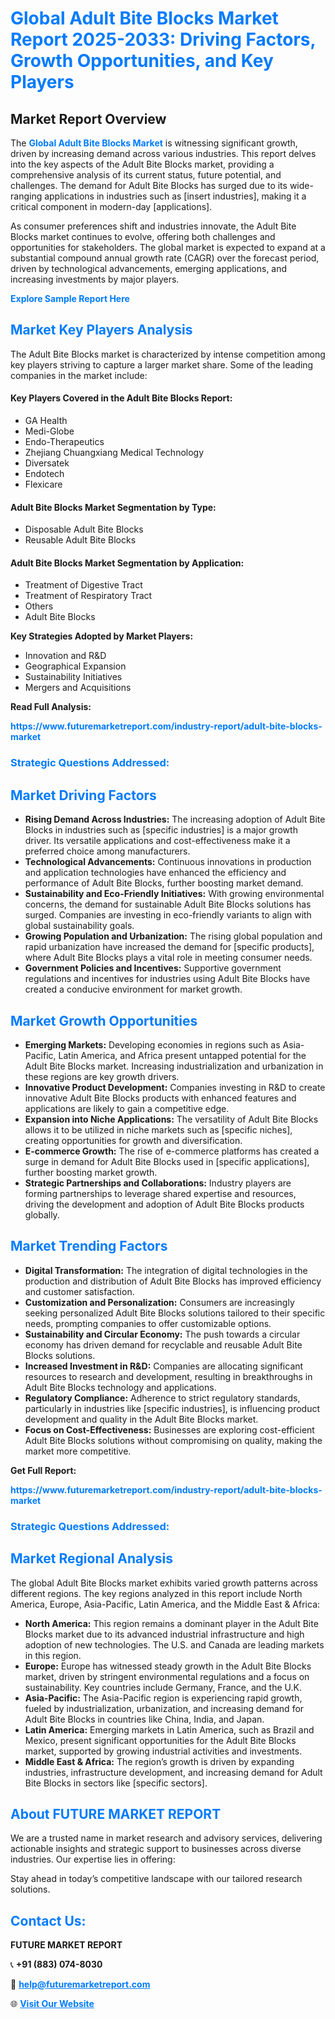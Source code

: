 <h1 style="color: #007BFF;">Global Adult Bite Blocks Market Report 2025-2033: Driving Factors, Growth Opportunities, and Key Players</h1>

<section id="overview">
<h2>Market Report Overview</h2>
<p>The <a href="https://www.futuremarketreport.com/industry-report/adult-bite-blocks-market" style="color: #007BFF; text-decoration: none;"><strong>Global Adult Bite Blocks Market</strong></a> is witnessing significant growth, driven by increasing demand across various industries. This report delves into the key aspects of the Adult Bite Blocks market, providing a comprehensive analysis of its current status, future potential, and challenges. The demand for Adult Bite Blocks has surged due to its wide-ranging applications in industries such as [insert industries], making it a critical component in modern-day [applications].</p>
<p>As consumer preferences shift and industries innovate, the Adult Bite Blocks market continues to evolve, offering both challenges and opportunities for stakeholders. The global market is expected to expand at a substantial compound annual growth rate (CAGR) over the forecast period, driven by technological advancements, emerging applications, and increasing investments by major players.</p>
</section>

<section id="overview">
<p><a href="https://www.futuremarketreport.com/request-sample/reportId=124163" style="color: #007BFF; text-decoration: none;"><strong>Explore Sample Report Here</strong></a></p>
</section>

<section id="key-players">
<h2 style="color: #007BFF;">Market Key Players Analysis</h2>
<p>The Adult Bite Blocks market is characterized by intense competition among key players striving to capture a larger market share. Some of the leading companies in the market include:</p>
<h4>Key Players Covered in the Adult Bite Blocks Report:</h4>
<ul><li>GA Health</li><li>Medi-Globe</li><li>Endo-Therapeutics</li><li>Zhejiang Chuangxiang Medical Technology</li><li>Diversatek</li><li>Endotech</li><li>Flexicare</li></ul>
<h4>Adult Bite Blocks Market Segmentation by Type:</h4>
<ul><li>Disposable Adult Bite Blocks</li><li>Reusable Adult Bite Blocks</li></ul>

<h4>Adult Bite Blocks Market Segmentation by Application:</h4>
<ul><li>Treatment of Digestive Tract</li><li>Treatment of Respiratory Tract</li><li>Others</li><li>Adult Bite Blocks</li></ul>
<p><strong>Key Strategies Adopted by Market Players:</strong></p>
<ul>
<li>Innovation and R&D</li>
<li>Geographical Expansion</li>
<li>Sustainability Initiatives</li>
<li>Mergers and Acquisitions</li>
</ul>
</section>

<section>
<p><strong>Read Full Analysis: </strong></p><a href="https://www.futuremarketreport.com/industry-report/adult-bite-blocks-market" style="color: #007BFF; text-decoration: none;"><strong>https://www.futuremarketreport.com/industry-report/adult-bite-blocks-market</strong></a>
<h3 style="color: #007BFF;">Strategic Questions Addressed:</h3>
</section>

<section id="driving-factors">
<h2 style="color: #007BFF;">Market Driving Factors</h2>
<ul>
<li><strong>Rising Demand Across Industries:</strong> The increasing adoption of Adult Bite Blocks in industries such as [specific industries] is a major growth driver. Its versatile applications and cost-effectiveness make it a preferred choice among manufacturers.</li>
<li><strong>Technological Advancements:</strong> Continuous innovations in production and application technologies have enhanced the efficiency and performance of Adult Bite Blocks, further boosting market demand.</li>
<li><strong>Sustainability and Eco-Friendly Initiatives:</strong> With growing environmental concerns, the demand for sustainable Adult Bite Blocks solutions has surged. Companies are investing in eco-friendly variants to align with global sustainability goals.</li>
<li><strong>Growing Population and Urbanization:</strong> The rising global population and rapid urbanization have increased the demand for [specific products], where Adult Bite Blocks plays a vital role in meeting consumer needs.</li>
<li><strong>Government Policies and Incentives:</strong> Supportive government regulations and incentives for industries using Adult Bite Blocks have created a conducive environment for market growth.</li>
</ul>
</section>

<section id="growth-opportunities">
<h2 style="color: #007BFF;">Market Growth Opportunities</h2>
<ul>
<li><strong>Emerging Markets:</strong> Developing economies in regions such as Asia-Pacific, Latin America, and Africa present untapped potential for the Adult Bite Blocks market. Increasing industrialization and urbanization in these regions are key growth drivers.</li>
<li><strong>Innovative Product Development:</strong> Companies investing in R&D to create innovative Adult Bite Blocks products with enhanced features and applications are likely to gain a competitive edge.</li>
<li><strong>Expansion into Niche Applications:</strong> The versatility of Adult Bite Blocks allows it to be utilized in niche markets such as [specific niches], creating opportunities for growth and diversification.</li>
<li><strong>E-commerce Growth:</strong> The rise of e-commerce platforms has created a surge in demand for Adult Bite Blocks used in [specific applications], further boosting market growth.</li>
<li><strong>Strategic Partnerships and Collaborations:</strong> Industry players are forming partnerships to leverage shared expertise and resources, driving the development and adoption of Adult Bite Blocks products globally.</li>
</ul>
</section>

<section id="trending-factors">
<h2 style="color: #007BFF;">Market Trending Factors</h2>
<ul>
<li><strong>Digital Transformation:</strong> The integration of digital technologies in the production and distribution of Adult Bite Blocks has improved efficiency and customer satisfaction.</li>
<li><strong>Customization and Personalization:</strong> Consumers are increasingly seeking personalized Adult Bite Blocks solutions tailored to their specific needs, prompting companies to offer customizable options.</li>
<li><strong>Sustainability and Circular Economy:</strong> The push towards a circular economy has driven demand for recyclable and reusable Adult Bite Blocks solutions.</li>
<li><strong>Increased Investment in R&D:</strong> Companies are allocating significant resources to research and development, resulting in breakthroughs in Adult Bite Blocks technology and applications.</li>
<li><strong>Regulatory Compliance:</strong> Adherence to strict regulatory standards, particularly in industries like [specific industries], is influencing product development and quality in the Adult Bite Blocks market.</li>
<li><strong>Focus on Cost-Effectiveness:</strong> Businesses are exploring cost-efficient Adult Bite Blocks solutions without compromising on quality, making the market more competitive.</li>
</ul>
</section>

<section>
<p><strong>Get Full Report: </strong></p><a href="https://www.futuremarketreport.com/industry-report/adult-bite-blocks-market" style="color: #007BFF; text-decoration: none;"><strong>https://www.futuremarketreport.com/industry-report/adult-bite-blocks-market</strong></a>
<h3 style="color: #007BFF;">Strategic Questions Addressed:</h3>
</section>


<section id="regional-analysis">
<h2 style="color: #007BFF;">Market Regional Analysis</h2>
<p>The global Adult Bite Blocks market exhibits varied growth patterns across different regions. The key regions analyzed in this report include North America, Europe, Asia-Pacific, Latin America, and the Middle East & Africa:</p>
<ul>
<li><strong>North America:</strong> This region remains a dominant player in the Adult Bite Blocks market due to its advanced industrial infrastructure and high adoption of new technologies. The U.S. and Canada are leading markets in this region.</li>
<li><strong>Europe:</strong> Europe has witnessed steady growth in the Adult Bite Blocks market, driven by stringent environmental regulations and a focus on sustainability. Key countries include Germany, France, and the U.K.</li>
<li><strong>Asia-Pacific:</strong> The Asia-Pacific region is experiencing rapid growth, fueled by industrialization, urbanization, and increasing demand for Adult Bite Blocks in countries like China, India, and Japan.</li>
<li><strong>Latin America:</strong> Emerging markets in Latin America, such as Brazil and Mexico, present significant opportunities for the Adult Bite Blocks market, supported by growing industrial activities and investments.</li>
<li><strong>Middle East & Africa:</strong> The region’s growth is driven by expanding industries, infrastructure development, and increasing demand for Adult Bite Blocks in sectors like [specific sectors].</li>
</ul>
</section>

<footer>
<h2 style="color: #007BFF;">About FUTURE MARKET REPORT</h2>
<p>We are a trusted name in market research and advisory services, delivering actionable insights and strategic support to businesses across diverse industries. Our expertise lies in offering:</p>

<p>Stay ahead in today’s competitive landscape with our tailored research solutions.</p>

<h2 style="color: #007BFF;">Contact Us:</h2>
<p><strong>FUTURE MARKET REPORT</strong></p>
<p>📞 <strong>+91 (883) 074-8030</strong></p>
<p>📧 <strong><a href="mailto:help@futuremarketreport.com" style="color: #007BFF;">help@futuremarketreport.com</a></strong></p>
<p>🌐 <strong><a href="https://www.futuremarketreport.com/" style="color: #007BFF;">Visit Our Website</a></strong></p>
</footer>